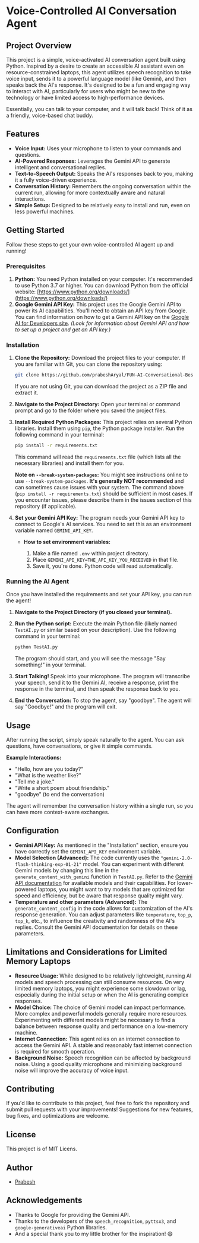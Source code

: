 # Voice-Controlled AI Conversation Agent

## Project Overview

This project is a simple, voice-activated AI conversation agent built using Python. Inspired by a desire to create an accessible AI assistant even on resource-constrained laptops, this agent utilizes speech recognition to take voice input, sends it to a powerful language model (like Gemini), and then speaks back the AI's response. It's designed to be a fun and engaging way to interact with AI, particularly for users who might be new to the technology or have limited access to high-performance devices.

Essentially, you can talk to your computer, and it will talk back! Think of it as a friendly, voice-based chat buddy.

## Features

*   **Voice Input:** Uses your microphone to listen to your commands and questions.
*   **AI-Powered Responses:** Leverages the Gemini API to generate intelligent and conversational replies.
*   **Text-to-Speech Output:** Speaks the AI's responses back to you, making it a fully voice-driven experience.
*   **Conversation History:**  Remembers the ongoing conversation within the current run, allowing for more contextually aware and natural interactions.
*   **Simple Setup:**  Designed to be relatively easy to install and run, even on less powerful machines.

## Getting Started

Follow these steps to get your own voice-controlled AI agent up and running!

### Prerequisites

1.  **Python:** You need Python installed on your computer.  It's recommended to use Python 3.7 or higher. You can download Python from the official website: [https://www.python.org/downloads/](https://www.python.org/downloads/)
2.  **Google Gemini API Key:** This project uses the Google Gemini API to power its AI capabilities. You'll need to obtain an API key from Google.  You can find information on how to get a Gemini API key on the [Google AI for Developers site](https://ai.google.dev/).  *(Look for information about Gemini API and how to set up a project and get an API key.)*

### Installation

1.  **Clone the Repository:**  Download the project files to your computer. If you are familiar with Git, you can clone the repository using:
    ```bash
    git clone https://github.com/prabeshAryal/FUN-AI-Conversational-Bestie.git
    ```
    If you are not using Git, you can download the project as a ZIP file and extract it.

2.  **Navigate to the Project Directory:** Open your terminal or command prompt and go to the folder where you saved the project files.

3.  **Install Required Python Packages:**  This project relies on several Python libraries. Install them using `pip`, the Python package installer. Run the following command in your terminal:
    ```bash
    pip install -r requirements.txt
    ```
    This command will read the `requirements.txt` file (which lists all the necessary libraries) and install them for you.

    **Note on `--break-system-packages`:**  You might see instructions online to use `--break-system-packages`. **It's generally NOT recommended** and can sometimes cause issues with your system.  The command above (`pip install -r requirements.txt`) should be sufficient in most cases. If you encounter issues, please describe them in the issues section of this repository (if applicable).

4.  **Set your Gemini API Key:** The program needs your Gemini API key to connect to Google's AI services. You need to set this as an environment variable named `GEMINI_API_KEY`.

    *   **How to set environment variables:**

        1.  Make a file named `.env` within project directory.
        2.  Place `GEMINI_API_KEY=THE_API_KEY_YOU_RECEIVED` in that file.
        3.  Save it, you're done. Python code will read automatically.
      
### Running the AI Agent

Once you have installed the requirements and set your API key, you can run the agent!

1.  **Navigate to the Project Directory (if you closed your terminal).**
2.  **Run the Python script:** Execute the main Python file (likely named `TestAI.py` or similar based on your description). Use the following command in your terminal:
    ```bash
    python TestAI.py
    ```

    The program should start, and you will see the message "Say something!" in your terminal.

3.  **Start Talking!** Speak into your microphone. The program will transcribe your speech, send it to the Gemini AI, receive a response, print the response in the terminal, and then speak the response back to you.

4.  **End the Conversation:** To stop the agent, say "goodbye". The agent will say "Goodbye!" and the program will exit.

## Usage

After running the script, simply speak naturally to the agent. You can ask questions, have conversations, or give it simple commands.

**Example Interactions:**

*   "Hello, how are you today?"
*   "What is the weather like?"
*   "Tell me a joke."
*   "Write a short poem about friendship."
*   "goodbye" (to end the conversation)

The agent will remember the conversation history within a single run, so you can have more context-aware exchanges.

## Configuration

*   **Gemini API Key:**  As mentioned in the "Installation" section, ensure you have correctly set the `GEMINI_API_KEY` environment variable.
*   **Model Selection (Advanced):** The code currently uses the `"gemini-2.0-flash-thinking-exp-01-21"` model. You can experiment with different Gemini models by changing this line in the `generate_content_with_gemini` function in `TestAI.py`.  Refer to the [Gemini API documentation](https://ai.google.dev/tutorials/python_quickstart) for available models and their capabilities.  For lower-powered laptops, you might want to try models that are optimized for speed and efficiency, but be aware that response quality might vary.
*   **Temperature and other parameters (Advanced):** The `generate_content_config` in the code allows for customization of the AI's response generation. You can adjust parameters like `temperature`, `top_p`, `top_k`, etc., to influence the creativity and randomness of the AI's replies.  Consult the Gemini API documentation for details on these parameters.

## Limitations and Considerations for Limited Memory Laptops

*   **Resource Usage:** While designed to be relatively lightweight, running AI models and speech processing can still consume resources. On very limited memory laptops, you might experience some slowdown or lag, especially during the initial setup or when the AI is generating complex responses.
*   **Model Choice:** The choice of Gemini model can impact performance.  More complex and powerful models generally require more resources. Experimenting with different models might be necessary to find a balance between response quality and performance on a low-memory machine.
*   **Internet Connection:** This agent relies on an internet connection to access the Gemini API.  A stable and reasonably fast internet connection is required for smooth operation.
*   **Background Noise:** Speech recognition can be affected by background noise. Using a good quality microphone and minimizing background noise will improve the accuracy of voice input.

## Contributing

If you'd like to contribute to this project, feel free to fork the repository and submit pull requests with your improvements!  Suggestions for new features, bug fixes, and optimizations are welcome.

## License


This project is of  MIT Licens. 

## Author

- [Prabesh](https://prabe.sh)

## Acknowledgements

*   Thanks to Google for providing the Gemini API.
*   Thanks to the developers of the `speech_recognition`, `pyttsx3`, and `google-generativeai` Python libraries.
*   And a special thank you to my little brother for the inspiration! 😄